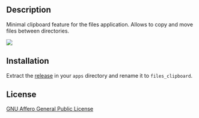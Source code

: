 Description
-----------
Minimal clipboard feature for the files application. Allows to copy and move files between directories.

![](https://raw.githubusercontent.com/leizh/owncloud-files_clipboard/master/appinfo/nextcloud-clipboard.gif)

Installation
------------
Extract the [release](https://github.com/leizh/owncloud-files_clipboard/releases/latest) in your `apps` directory and rename it to `files_clipboard`.

License
-------
[GNU Affero General Public License](http://www.gnu.org/licenses/agpl-3.0.html)
